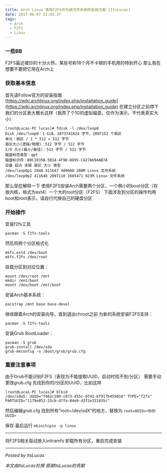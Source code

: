 ```yaml
---
title: Arch Linux 使用F2FS作为根文件系统的安装方案 [ItsLucas]
date: 2017-06-07 22:03:37
tags:
  - Arch
  - F2FS
  - Linux
---
```


### 一些BB
F2FS最近被炒的十分火热，某些号称18个月不卡顿的手机用的特别开心
那么我在想要不要把它用在Arch上

### 获取基本信息
首先请Follow官方的安装指南
[https://wiki.archlinux.org/index.php/installation_guide](https://wiki.archlinux.org/index.php/installation_guide)
在建立分区之前停下
我们的分区表大概长这样（我弄了个1G的虚拟磁盘，仅作为演示，不代表真实大小）
```
[root@Lucas-PC lucas]# fdisk -l /dev/loop0
Disk /dev/loop0：1 GiB，1073741824 字节，2097152 个扇区
单元：扇区 / 1 * 512 = 512 字节
扇区大小(逻辑/物理)：512 字节 / 512 字节
I/O 大小(最小/最佳)：512 字节 / 512 字节
磁盘标签类型：gpt
磁盘标识符：B0C1835B-5B1A-4F9D-8D95-C427A694AB7A
设备 起点 末尾 扇区 大小 类型
/dev/loop0p1 2048 411647 409600 200M Linux 文件系统
/dev/loop0p2 411648 2097118 1685471 823M Linux 文件系统
```
那么现在解释一下
使用F2FS安装Arch需要两个分区，一个稍小的boot分区（存放内核，格式为ext4）一个大的root分区（F2FS）
下面涉及到分区的操作均用boot和root表示，请自行代换自己的硬盘分区

### 开始操作

安装f2fs工具
```
pacman -S f2fs-tools
```

然后将两个分区格式化
```
mkfs.ext4 /dev/boot
mkfs.f2fs /dev/root
```

挂载分区到对应位置：
```
mount /dev/root /mnt
mkdir /mnt/boot
mount /dev/boot /mnt/boot
```

安装Arch基本系统：
```
pacstrap /mnt base base-devel
```

继续跟着Arch的安装向导，直到退出chroot之前
为新的系统安装F2FS支持：
```
pacman -S f2fs-tools
```

安装Grub BootLoader：
```
pacman -S grub
grub-install /dev/sda
grub-mkconfig -o /boot/grub/grub.cfg
```

### 重要注意事项
由于Grub不能识别F2FS（表现为不能提取UUID，启动时找不到/分区）
需要手动更改grub.cfg
先找到你的/分区的UUID，比如这样
```
[root@Lucas-PC lucas]# blkid
/dev/sda5: UUID="f462c200-c073-455c-8742-6f917b459018" TYPE="f2fs" PARTUUID="1179e852-25cb-47fa-84e9-d3f2e331835c"
```

然后编辑grub.cfg
找到所有”root=/dev/sdX”的地方，替换为
`root=UUID=<你的UUID>`

保存
最后运行
`mkinitcpio -p linux`

------

将F2FS相关驱动放入initramfs
卸载所有分区，重启完成安装

------

*Posted by ItsLucas*

*本文由ItsLucas杜撰 感谢ItsLucas的贡献*



